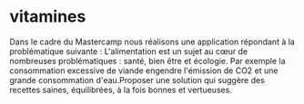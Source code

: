 # vitamines
Dans le cadre du Mastercamp nous réalisons une application répondant à la problématique suivante : L'alimentation   est   un   sujet   au cœur   de   nombreuses problématiques    :    santé,    bien être  et  écologie.  Par  exemple  la consommation excessive de viande   engendre   l'émission   de CO2 et une grande consommation d'eau.Proposer une solution qui suggère des recettes  saines,  équilibrées,  à  la  fois bonnes et vertueuses.

